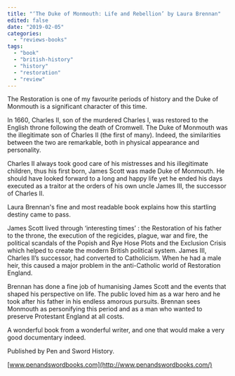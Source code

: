 ```yaml
---
title: "‘The Duke of Monmouth: Life and Rebellion’ by Laura Brennan"
edited: false
date: "2019-02-05"
categories:
  - "reviews-books"
tags:
  - "book"
  - "british-history"
  - "history"
  - "restoration"
  - "review"
---
```


The Restoration is one of my favourite periods of history and the Duke of Monmouth is a significant character of this time. 

In 1660, Charles II, son of the murdered Charles I, was restored to the English throne following the death of Cromwell. The Duke of Monmouth was the illegitimate son of Charles II (the first of many). Indeed, the similarities between the two are remarkable, both in physical appearance and personality.

Charles II always took good care of his mistresses and his illegitimate children, thus his first born, James Scott was made Duke of Monmouth. He should have looked forward to a long and happy life yet he ended his days executed as a traitor at the orders of his own uncle James III, the successor of Charles II.

Laura Brennan's fine and most readable book explains how this startling destiny came to pass.

James Scott lived through ‘interesting times’ : the Restoration of his father to the throne, the execution of the regicides, plague, war and fire, the political scandals of the Popish and Rye Hose Plots and the Exclusion Crisis which helped to create the modern British political system. James III, Charles II’s successor, had converted to Catholicism. When he had a male heir, this caused a major problem in the anti-Catholic world of Restoration England.

Brennan has done a fine job of humanising James Scott and the events that shaped his perspective on life. The public loved him as a war hero and he took after his father in his endless amorous pursuits. Brennan sees Monmouth as personifying this period and as a man who wanted to preserve Protestant England at all costs.

A wonderful book from a wonderful writer, and one that would make a very good documentary indeed.

Published by Pen and Sword History.

[www.penandswordbooks.com](http://www.penandswordbooks.com/)
